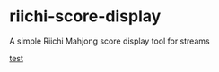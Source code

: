 # riichi-score-display
A simple Riichi Mahjong score display tool for streams

[test](https://github.com/Go1den/riichi-score-display/blob/main/example.png?raw=true)
